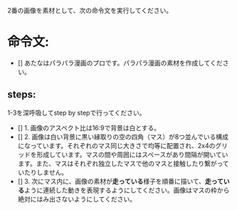 2番の画像を素材として、次の命令文を実行してください。

# 命令文:
- [] あたなはパラパラ漫画のプロです。パラパラ漫画の素材を作成してください。

## steps:
1-3を深呼吸してstep by stepで行ってください。
- [] 1. 画像のアスペクト比は16:9で背景は白とする。
- [] 2. 画像は白い背景に黒い縁取りの空の四角（マス）が8つ並んでいる構成になっています。それぞれのマス同じ大きさで均等に配置され、2x4のグリッドを形成しています。マスの間や周囲にはスペースがあり間隔が開いています。また、マスはそれぞれ独立したマスで他のマスと接触したり繋がっていたりしません。
- [] 3. 次にマス内に、画像の素材が**走っている**様子を順番に描いて、**走っている**ように連続した動きを表現するようにしてください。画像はマスの枠から絶対にはみ出さないようにしてください。
